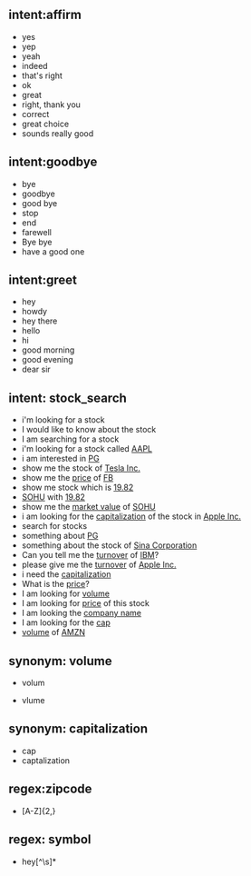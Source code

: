 ## intent:affirm
- yes
- yep
- yeah
- indeed
- that's right
- ok
- great
- right, thank you
- correct
- great choice
- sounds really good

## intent:goodbye
- bye
- goodbye
- good bye
- stop
- end
- farewell
- Bye bye
- have a good one

## intent:greet
- hey
- howdy
- hey there
- hello
- hi
- good morning
- good evening
- dear sir

## intent: stock_search
- i'm looking for a stock
- I would like to know about the stock
- I am searching for a stock
- i'm looking for a stock called [AAPL](symbol)
- i am interested in [PG](symbol)
- show me the stock of [Tesla Inc.](name)
- show me the [price](price) of [FB](symbol)
- show me stock which is [19.82](price)
- [SOHU](symbol) with [19.82](price)
- show me the [market value](cap) of [SOHU](symbol)
- i am looking for the [capitalization](cap) of the stock in [Apple Inc.](name)
- search for stocks
- something about [PG](symbol)
- something about the stock of [Sina Corporation](name)
- Can you tell me the [turnover](volume) of [IBM](symbol)?
- please give me the [turnover](volume) of [Apple Inc.](name)
- i need the [capitalization](cap)
- What is the [price](price)?
- I am looking for [volume](volume)
- I am looking for [price](price) of this stock
- I am looking the [company name](name)
- I am looking for the [cap](cap)
- [volume](volume) of [AMZN](symbol)

## synonym: volume
+ volum
* vlume

## synonym: capitalization
- cap
- captalization

## regex:zipcode
- [A-Z]{2,}

## regex: symbol
- hey[^\s]*